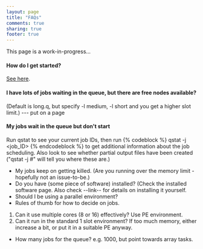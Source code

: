 ```yaml
---
layout: page
title: "FAQs"
comments: true
sharing: true
footer: true
---
```


This page is a work-in-progress...

#### How do I get started? ####
[See here](/quick-start).

#### I have lots of jobs waiting in the queue, but there are free nodes available? ####
(Default is long.q, but specify -l medium, -l short and you get a higher slot limit.) --- put on a page

#### My jobs wait in the queue but don't start ####
Run qstat to see your current job IDs, then run
{% codeblock %}
qstat -j <job_ID>
{% endcodeblock %}
to get additional information about the job scheduling. Also look to see whether partial output files have been created ("qstat -j #" will tell you where these are.)

- My jobs keep on getting killed.  (Are you running over the memory limit - hopefully not an issue-to-be.)
- Do you have (some piece of software) installed?  (Check the installed software page.  Also check --link-- for details on installing it yourself.
- Should I be using a parallel environment?
- Rules of thumb for how to decide on jobs.
1)  Can it use multiple cores (8 or 16) effectively?  Use PE environment.
2)  Can it run in the standard 1 slot environment?  If too much memory, either increase a bit, or put it in a suitable PE anyway.
- How many jobs for the queue?  e.g. 1000, but point towards array tasks.